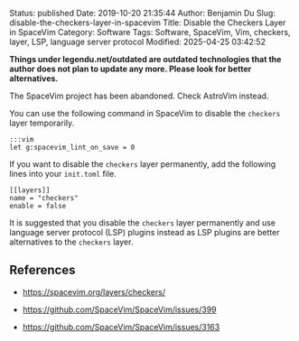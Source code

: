 Status: published
Date: 2019-10-20 21:35:44
Author: Benjamin Du
Slug: disable-the-checkers-layer-in-spacevim
Title: Disable the Checkers Layer in SpaceVim
Category: Software
Tags: Software, SpaceVim, Vim, checkers, layer, LSP, language server protocol
Modified: 2025-04-25 03:42:52

**Things under legendu.net/outdated are outdated technologies that the author does not plan to update any more. Please look for better alternatives.**

The SpaceVim project has been abandoned.
Check AstroVim instead.

You can use the following command in SpaceVim to disable the `checkers` layer temporarily.

    :::vim
    let g:spacevim_lint_on_save = 0

If you want to disable the `checkers` layer permanently,
add the following lines into your `init.toml` file.

    [[layers]]
    name = "checkers"
    enable = false

It is suggested that you disable the `checkers` layer permanently 
and use language server protocol (LSP) plugins instead
as LSP plugins are better alternatives to the `checkers` layer.

## References

- https://spacevim.org/layers/checkers/

- https://github.com/SpaceVim/SpaceVim/issues/399

- https://github.com/SpaceVim/SpaceVim/issues/3163
